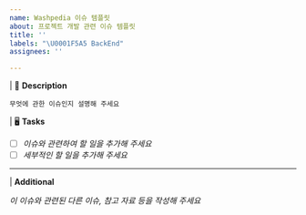 ```yaml
---
name: Washpedia 이슈 템플릿
about: 프로젝트 개발 관련 이슈 템플릿
title: ''
labels: "\U0001F5A5️ BackEnd"
assignees: ''

---
```


| 📝 **Description**

 `무엇에 관한 이슈인지 설명해 주세요`

| 🖥️ **Tasks**

- [ ]  _이슈와 관련하여 할 일을 추가해 주세요_
  - [ ]  _세부적인 할 일을 추가해 주세요_

---

| **Additional**

_이 이슈와 관련된 다른 이슈, 참고 자료 등을 작성해 주세요_
